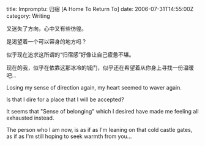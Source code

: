 title: Impromptu: 归宿 [A Home To Return To]
date: 2006-07-31T14:55:00Z
category: Writing

又迷失了方向，心中又有些彷徨。

是渴望着一个可以容身的地方吗？

似乎现在追求这所谓的“归宿感”好像让自己疲惫不堪。

现在的我，似乎在依靠这那冰冷的城门，似乎还在希望着从你身上寻找一份温暖吧…

Losing my sense of direction again, my heart seemed to waver again.

Is that I dire for a place that I will be accepted?

It seems that "Sense of belonging" which I desired have made me feeling all exhausted instead.

The person who I am now, is as if as I'm leaning on that cold castle gates, as if as I'm still hoping to seek warmth from you…
